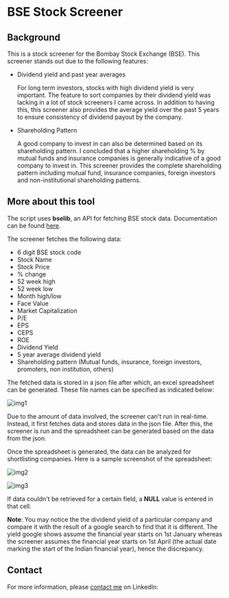 # BSE Stock Screener
## Background

This is a stock screener for the Bombay Stock Exchange (BSE).
This screener stands out due to the following features:
* Dividend yield and past year averages

	For long term investors, stocks with high dividend yield is very important.  The feature to sort companies by their dividend yield was lacking in a lot of stock screeners I came across. In addition to having this, this screener also provides the average yield over the past 5 years to ensure consistency of dividend payout by the company.

* Shareholding Pattern

	A good company to invest in can also be determined based on its shareholding pattern. I concluded that a higher shareholding % by mutual funds and insurance companies is generally indicative of a good company to invest in. This screener provides the complete shareholding pattern including mutual fund, insurance companies, foreign investors and non-institutional shareholding patterns.
	
## More about this tool
The script uses **bselib**, an API for fetching BSE stock data. Documentation can be found [here](https://bselib.readthedocs.io/en/latest/). 

The screener fetches the following data:
* 6 digit BSE stock code
* Stock Name
* Stock Price
* % change
* 52 week high
* 52 week low
* Month high/low
* Face Value
* Market Capitalization
* P/E
* EPS
* CEPS
* ROE
* Dividend Yield
* 5 year average dividend yield
* Shareholding pattern (Mutual funds, insurance, 
foreign investors, promoters, non institution, others)

The fetched data is stored in a json file after which, an excel spreadsheet can be generated. These file names can be specified as indicated below:

![img1](https://user-images.githubusercontent.com/55770671/104220254-d8de9400-5404-11eb-8043-36845d4fa96f.PNG)

Due to the amount of data involved, the screener can't run in real-time. Instead, it first fetches data and stores data in the json file. After this, the screener is run and the spreadsheet can be generated based on the data from the json.

Once the spreadsheet is generated, the data can be analyzed for shortlisting companies. Here is a sample screenshot of the spreadsheet:

![img2](https://user-images.githubusercontent.com/55770671/104220339-f875bc80-5404-11eb-893a-e612910cc5e5.PNG)

![img3](https://user-images.githubusercontent.com/55770671/104220344-f9a6e980-5404-11eb-81ab-3d0fccda6ee2.PNG)

If data couldn't be retrieved for a certain field, a **NULL** value is entered in that cell.

**Note**: You may notice the the dividend yield of a particular company and compare it with the result of a google search to find that it is different. The yield google shows assume the financial year starts on 1st January whereas the screener assumes the financial year starts on 1st April (the actual date marking the start of the Indian financial year), hence the discrepancy.

## Contact
For more information, please [contact me](https://www.linkedin.com/in/mrinal-managoli-442bb0170/) on LinkedIn:












